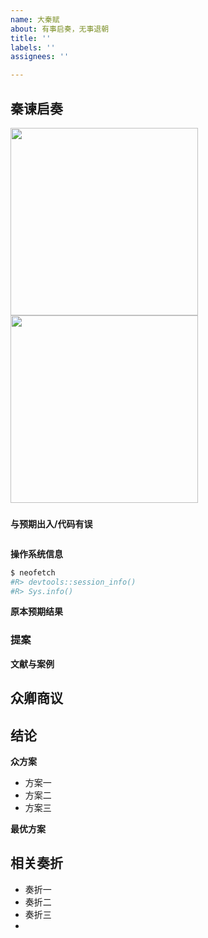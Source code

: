 ```yaml
---
name: 大秦赋
about: 有事启奏，无事退朝
title: ''
labels: ''
assignees: ''

---
```


## 秦谏启奏

<img src='https://user-images.githubusercontent.com/7227582/239718734-f11c1ab7-e94f-4e9b-aa2e-e8ee9af9fedd.png' height='300'/> <img src='https://user-images.githubusercontent.com/7227582/239718809-4ff6af57-43b3-4528-b5f4-e311e470a83a.png' height='300'/>

### 

**与预期出入/代码有误**
```bash

```

**操作系统信息**
```bash
$ neofetch
#R> devtools::session_info()
#R> Sys.info()
```

**原本预期结果**

### 提案

**文献与案例**

## 众卿商议

## 结论

**众方案**
- 方案一
- 方案二
- 方案三

**最优方案**

## 相关奏折

- 奏折一
- 奏折二
- 奏折三
-
